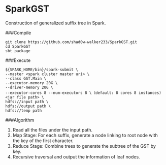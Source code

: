 # SparkGST
Construction of generalized suffix tree in Spark.

###Compile
```
git clone https://github.com/shad0w-walker233/SparkGST.git
cd SparkGST
sbt package
```
###Execute
```
${SPARK_HOME/bin}/spark-submit \
--master <spark cluster master uri> \
--class GST.Main \
--executor-memory 20G \
--driver-memory 20G \
--executor-cores 8 --num-executors 8 \（default: 8 cores 8 instances)
<jar file path> \
hdfs://input path \
hdfs://output path \
hdfs://temp path
```

###Algorithm
1. Read all the files under the input path.
2. Map Stage: For each suffix, generate a node linking to root node with the key of the first character.
3. Reduce Stage: Combine trees to generate the subtree of the GST by key.
4. Recursive traversal and output the information of leaf nodes.